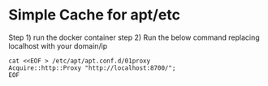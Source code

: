 # Simple Cache for apt/etc

Step 1) run the docker container
step 2) Run the below command replacing localhost with your domain/ip

    cat <<EOF > /etc/apt/apt.conf.d/01proxy
    Acquire::http::Proxy "http://localhost:8700/";
    EOF



